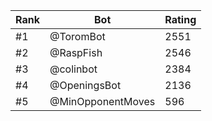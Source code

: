 Rank|Bot|Rating
---|---|---
#1|@ToromBot|2551
#2|@RaspFish|2546
#3|@colinbot|2384
#4|@OpeningsBot|2136
#5|@MinOpponentMoves|596
